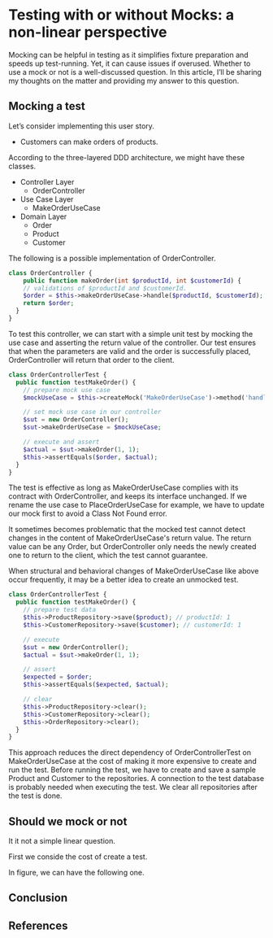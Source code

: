 # Testing with or without Mocks: a non-linear perspective

Mocking can be helpful in testing as it simplifies fixture preparation and speeds up test-running. Yet, it can cause issues if overused. Whether to use a mock or not is a well-discussed question. In this article, I’ll be sharing my thoughts on the matter and providing my answer to this question.

## Mocking a test

Let’s consider implementing this user story.

- Customers can make orders of products.

According to the three-layered DDD architecture, we might have these classes.

- Controller Layer
  - OrderController
- Use Case Layer
  - MakeOrderUseCase
- Domain Layer
  - Order
  - Product
  - Customer

The following is a possible implementation of OrderController.

```php
class OrderController {
	public function makeOrder(int $productId, int $customerId) {
    // validations of $productId and $customerId.
    $order = $this->makeOrderUseCase->handle($productId, $customerId);
    return $order;
  }
}
```

To test this controller, we can start with a simple unit test by mocking the use case and asserting the return value of the controller. Our test ensures that when the parameters are valid and the order is successfully placed, OrderController will return that order to the client.

```php
class OrderControllerTest {
  public function testMakeOrder() {
    // prepare mock use case
    $mockUseCase = $this->createMock('MakeOrderUseCase')->method('handle')->willReturn($order);

    // set mock use case in our controller
    $sut = new OrderController();
    $sut->makeOrderUseCase = $mockUseCase;

    // execute and assert
    $actual = $sut->makeOrder(1, 1);
    $this->assertEquals($order, $actual);
  }
}
```

The test is effective as long as MakeOrderUseCase complies with its contract with OrderController, and keeps its interface unchanged. If we rename the use case to PlaceOrderUseCase for example, we have to update our mock first to avoid a Class Not Found error.

It sometimes becomes problematic that the mocked test cannot detect changes in the content of MakeOrderUseCase's return value. The return value can be any Order, but OrderController only needs the newly created one to return to the client, which the test cannot guarantee.

When structural and behavioral changes of MakeOrderUseCase like above occur frequently, it may be a better idea to create an unmocked test.

```php
class OrderControllerTest {
  public function testMakeOrder() {
    // prepare test data
    $this->ProductRepository->save($product); // productId: 1
    $this->CustomerRepository->save($customer); // customerId: 1

    // execute
    $sut = new OrderController();
    $actual = $sut->makeOrder(1, 1);

    // assert
    $expected = $order;
    $this->assertEquals($expected, $actual);

    // clear
    $this->ProductRepository->clear();
    $this->CustomerRepository->clear();
    $this->OrderRepository->clear();
  }
}
```

This approach reduces the direct dependency of OrderControllerTest on MakeOrderUseCase at the cost of making it more expensive to create and run the test. Before running the test, we have to create and save a sample Product and Customer to the repositories. A connection to the test database is probably needed when executing the test. We clear all repositories after the test is done.

## Should we mock or not

It it not a simple linear question.

First we conside the cost of create a test.

In figure, we can have the following one.

## Conclusion

## References 
